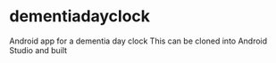 # dementiadayclock
Android app for a dementia day clock
This can be cloned into Android Studio and built
